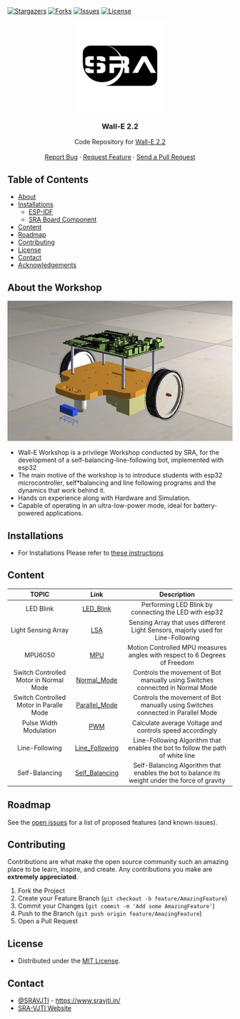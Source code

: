 <!-- PROJECT LOGO -->
[![Stargazers][stars-shield]][stars-url]
[![Forks][forks-shield]][forks-url]
[![Issues][issues-shield]][issues-url]
[![License][license-shield]][license-url]


<p align="center">
  <img src="documentation/images/logo.png"/>
  
  <h3 align="center"> Wall-E 2.2 </h3>
  <p align="center">
    Code Repository for <a href="https://github.com/SRA-VJTI/Wall-E_v2.2-beta">Wall-E 2.2</a>
    <br />
    <br />
    <a href="https://github.com/SRA-VJTI/Wall-E_v2.2-beta/issues">Report Bug</a>
    ·
    <a href="https://github.com/SRA-VJTI/Wall-E_v2.2-beta/issues">Request Feature</a>
    ·
    <a href="https://github.com/SRA-VJTI/Wall-E_v2.2-beta/pulls">Send a Pull Request</a>
  </p>
 </p>

## Table of Contents

- [About](#about-the-workshop)
- [Installations](#installations)
  - [ESP-IDF](#esp-idf)
  - [SRA Board Component](#sra-board-component)
- [Content](#content)
- [Roadmap](#roadmap)
- [Contributing](#contributing)
- [License](#license)
- [Contact](#contact)
- [Acknowledgements](#acknowledgements)

## About the Workshop
<p align="center">
  <img src="documentation/images/wall_E_bot.JPG"/>
  </p>

- Wall-E Workshop is a privilege Workshop conducted by SRA, for the development of a self-balancing-line-following bot, implemented with esp32
- The main motive of the workshop is to introduce students with esp32 microcontroller, self\*balancing and line following programs and the dynamics that work behind it.
- Hands on experience along with Hardware and Simulation.
- Capable of operating in an ultra-low-power mode, ideal for battery-powered applications.

## Installations

- For Installations Please refer to [these instructions](Installations.md)

## Content

|                  TOPIC                  |                                                        Link                                                         |                                          Description                                           |
| :-------------------------------------: | :-----------------------------------------------------------------------------------------------------------------: | :--------------------------------------------------------------------------------------------: |
|                LED Blink                |              [LED_Blink](https://github.com/SRA-VJTI/Wall-E_v2.2-beta/blob/dev/1_led_blink/README.md)               |                     Performing LED Blink by connecting the LED with esp32                      |
|           Light Sensing Array           |                    [LSA](https://github.com/SRA-VJTI/Wall-E_v2.2-beta/blob/dev/2_LSA/README.md)                     |        Sensing Array that uses different Light Sensors, majorly used for Line-Following        |
|                 MPU6050                 |                    [MPU](https://github.com/SRA-VJTI/Wall-E_v2.2-beta/blob/dev/3_MPU/README.md)                     |           Motion Controlled MPU measures angles with respect to 6 Degrees of Freedom           |
| Switch Controlled Motor in Normal Mode  |   [Normal_Mode](https://github.com/SRA-VJTI/Wall-E_v2.2-beta/blob/dev/4_switch_controlled_motor_normal/readme.md)   |         Controls the movement of Bot manually using Switches connected in Normal Mode          |
| Switch Controlled Motor in Paralle Mode | [Parallel_Mode](https://github.com/SRA-VJTI/Wall-E_v2.2-beta/blob/dev/5_switch_controlled_motor_parallel/README.md) |        Controls the movement of Bot manually using Switches connected in Parallel Mode         |
|         Pulse Width Modulation          |                    [PWM](https://github.com/SRA-VJTI/Wall-E_v2.2-beta/blob/dev/6_PWM/README.md)                     |                    Calculate average Voltage and controls speed accordingly                    |
|             Line-Following              |              [Line_Following](https://github.com/SRA-VJTI/Wall-E_v2.2-beta/tree/dev/7_line_following)               |         Line-Following Algorithm that enables the bot to follow the path of white line         |
|             Self-Balancing              |         [Self_Balancing](https://github.com/SRA-VJTI/Wall-E_v2.2-beta/blob/dev/8_self_balancing/README.md)          | Self-Balancing Algorithm that enables the bot to balance its weight under the force of gravity |

<!-- ROADMAP -->

## Roadmap

See the [open issues](https://github.com/SRA-VJTI/Wall-E_v2.2-beta/issues) for a list of proposed features (and known issues).

<!-- CONTRIBUTING -->

## Contributing

Contributions are what make the open source community such an amazing place to be learn, inspire, and create. Any contributions you make are **extremely appreciated**.

1. Fork the Project
2. Create your Feature Branch (`git checkout -b feature/AmazingFeature`)
3. Commit your Changes (`git commit -m 'Add some AmazingFeature'`)
4. Push to the Branch (`git push origin feature/AmazingFeature`)
5. Open a Pull Request

<!-- LICENSE -->

## License

- Distributed under the [MIT License](https://github.com/SRA-VJTI/Wall-E_v2.2-beta/blob/main/LICENSE).

<!-- CONTACT -->

## Contact

- [@SRAVJTI](https://twitter.com/SRAVJTI) - https://www.sravjti.in/
- [SRA-VJTI Website](https://www.sravjti.in/contact-us)


[forks-shield]:https://img.shields.io/github/forks/SRA-VJTI/Wall-E_v2.2-beta
[forks-url]: https://github.com/HarshShah03325/Wall-E_v2.2-beta/network/members
[stars-shield]: https://img.shields.io/github/stars/SRA-VJTI/Wall-E_v2.2-beta
[stars-url]: https://github.com/SRA-VJTI/Wall-E_v2.2-beta/stargazers
[issues-shield]: https://img.shields.io/github/issues/SRA-VJTI/Wall-E_v2.2-beta
[issues-url]: https://github.com/SRA-VJTI/Wall-E_v2.2-beta/issues
[license-shield]: https://img.shields.io/github/license/SRA-VJTI/Wall-E_v2.2-beta
[license-url]: https://github.com/SRA-VJTI/Wall-E_v2.2-beta/blob/master/LICENSE




